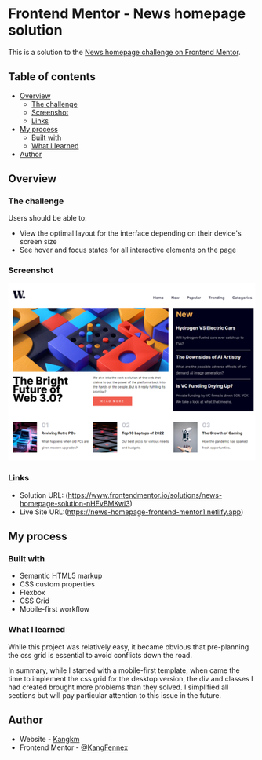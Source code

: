 # Frontend Mentor - News homepage solution

This is a solution to the [News homepage challenge on Frontend Mentor](https://www.frontendmentor.io/challenges/news-homepage-H6SWTa1MFl).

## Table of contents

- [Overview](#overview)
  - [The challenge](#the-challenge)
  - [Screenshot](#screenshot)
  - [Links](#links)
- [My process](#my-process)
  - [Built with](#built-with)
  - [What I learned](#what-i-learned)
- [Author](#author)

## Overview

### The challenge

Users should be able to:

- View the optimal layout for the interface depending on their device's screen size
- See hover and focus states for all interactive elements on the page

### Screenshot

![](./news-homepage-frontend-mentor-screenshot.png)

### Links

- Solution URL: (https://www.frontendmentor.io/solutions/news-homepage-solution-nHEvBMKwi3)
- Live Site URL:(https://news-homepage-frontend-mentor1.netlify.app)

## My process

### Built with

- Semantic HTML5 markup
- CSS custom properties
- Flexbox
- CSS Grid
- Mobile-first workflow

### What I learned

While this project was relatively easy, it became obvious that pre-planning the css grid is essential to avoid conflicts down the road.

In summary, while I started with a mobile-first template, when came the time to implement the css grid for the desktop version, the div and classes I had created brought more problems than they solved. I simplified all sections but will pay particular attention to this issue in the future.

## Author

- Website - [Kangkm](https://github.com/KangFennex)
- Frontend Mentor - [@KangFennex](https://www.frontendmentor.io/profile/KangFennex)
